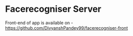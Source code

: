 # Facerecogniser Server

Front-end of app is available on - https://github.com/DivyanshPandey99/facerecogniser-front
